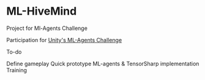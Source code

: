 # ML-HiveMind
Project for Ml-Agents Challenge

Participation for [Unity's ML-Agents Challenge](https://connect.unity.com/challenges/ml-agents-1)

To-do

Define gameplay
Quick prototype
ML-agents & TensorSharp implementation
Training
